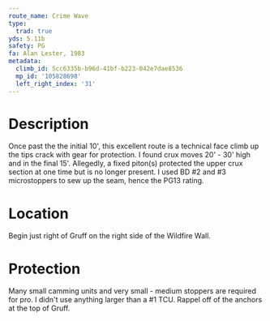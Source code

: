 ```yaml
---
route_name: Crime Wave
type:
  trad: true
yds: 5.11b
safety: PG
fa: Alan Lester, 1983
metadata:
  climb_id: 5cc6335b-b96d-41bf-b223-042e7dae8536
  mp_id: '105828698'
  left_right_index: '31'
---
```

# Description
Once past the the initial 10', this excellent route is a technical face climb up the tips crack with gear for protection. I found crux moves 20' - 30' high and in the final 15'. Allegedly, a fixed piton(s) protected the upper crux section at one time but is no longer present. I used BD #2 and #3 microstoppers to sew up the seam, hence the PG13 rating.

# Location
Begin just right of Gruff on the right side of the Wildfire Wall.

# Protection
Many small camming units and very small - medium stoppers are required for pro. I didn't use anything larger than a #1 TCU. Rappel off of the anchors at the top of Gruff.
